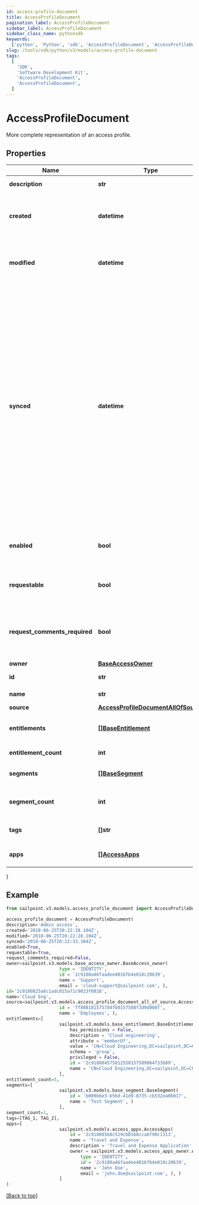 ```yaml
---
id: access-profile-document
title: AccessProfileDocument
pagination_label: AccessProfileDocument
sidebar_label: AccessProfileDocument
sidebar_class_name: pythonsdk
keywords:
  ['python', 'Python', 'sdk', 'AccessProfileDocument', 'AccessProfileDocument']
slug: /tools/sdk/python/v3/models/access-profile-document
tags:
  [
    'SDK',
    'Software Development Kit',
    'AccessProfileDocument',
    'AccessProfileDocument',
  ]
---
```


# AccessProfileDocument

More complete representation of an access profile.

## Properties

| Name | Type | Description | Notes |
| --- | --- | --- | --- |
| **description** | **str** | Access item's description. | [optional] |
| **created** | **datetime** | ISO-8601 date-time referring to the time when the object was created. | [optional] |
| **modified** | **datetime** | ISO-8601 date-time referring to the time when the object was last modified. | [optional] |
| **synced** | **datetime** | ISO-8601 date-time referring to the date-time when object was queued to be synced into search database for use in the search API. This date-time changes anytime there is an update to the object, which triggers a synchronization event being sent to the search database. There may be some delay between the `synced` time and the time when the updated data is actually available in the search API. | [optional] |
| **enabled** | **bool** | Indicates whether the access item is currently enabled. | [optional] [default to False] |
| **requestable** | **bool** | Indicates whether the access item can be requested. | [optional] [default to True] |
| **request_comments_required** | **bool** | Indicates whether comments are required for requests to access the item. | [optional] [default to False] |
| **owner** | [**BaseAccessOwner**](base-access-owner) |  | [optional] |
| **id** | **str** | Access profile's ID. | [required] |
| **name** | **str** | Access profile's name. | [required] |
| **source** | [**AccessProfileDocumentAllOfSource**](access-profile-document-all-of-source) |  | [optional] |
| **entitlements** | [**[]BaseEntitlement**](base-entitlement) | Entitlements the access profile has access to. | [optional] |
| **entitlement_count** | **int** | Number of entitlements. | [optional] |
| **segments** | [**[]BaseSegment**](base-segment) | Segments with the access profile. | [optional] |
| **segment_count** | **int** | Number of segments with the access profile. | [optional] |
| **tags** | **[]str** | Tags that have been applied to the object. | [optional] |
| **apps** | [**[]AccessApps**](access-apps) | Applications with the access profile | [optional] |

}

## Example

```python
from sailpoint.v3.models.access_profile_document import AccessProfileDocument

access_profile_document = AccessProfileDocument(
description='Admin access',
created='2018-06-25T20:22:28.104Z',
modified='2018-06-25T20:22:28.104Z',
synced='2018-06-25T20:22:33.104Z',
enabled=True,
requestable=True,
request_comments_required=False,
owner=sailpoint.v3.models.base_access_owner.BaseAccess_owner(
                    type = 'IDENTITY',
                    id = '2c9180a46faadee4016fb4e018c20639',
                    name = 'Support',
                    email = 'cloud-support@sailpoint.com', ),
id='2c9180825a6c1adc015a71c9023f0818',
name='Cloud Eng',
source=sailpoint.v3.models.access_profile_document_all_of_source.AccessProfileDocument_allOf_source(
                    id = 'ff8081815757d4fb0157588f3d9d008f',
                    name = 'Employees', ),
entitlements=[
                    sailpoint.v3.models.base_entitlement.BaseEntitlement(
                        has_permissions = False,
                        description = 'Cloud engineering',
                        attribute = 'memberOf',
                        value = 'CN=Cloud Engineering,DC=sailpoint,DC=COM',
                        schema = 'group',
                        privileged = False,
                        id = '2c918084575812550157589064f33b89',
                        name = 'CN=Cloud Engineering,DC=sailpoint,DC=COM', )
                    ],
entitlement_count=5,
segments=[
                    sailpoint.v3.models.base_segment.BaseSegment(
                        id = 'b009b6e3-b56d-41d9-8735-cb532ea0b017',
                        name = 'Test Segment', )
                    ],
segment_count=1,
tags=[TAG_1, TAG_2],
apps=[
                    sailpoint.v3.models.access_apps.AccessApps(
                        id = '2c91808568c529c60168cca6f90c1313',
                        name = 'Travel and Expense',
                        description = 'Travel and Expense Application',
                        owner = sailpoint.v3.models.access_apps_owner.AccessApps_owner(
                            type = 'IDENTITY',
                            id = '2c9180a46faadee4016fb4e018c20639',
                            name = 'John Doe',
                            email = 'john.doe@sailpoint.com', ), )
                    ]
)

```

[[Back to top]](#)
